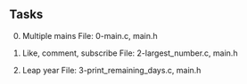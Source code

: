 ## Tasks
0. Multiple mains
File: 0-main.c, main.h
  
1. Like, comment, subscribe
File: 2-largest_number.c, main.h
   
3. Leap year
File: 3-print_remaining_days.c, main.h

